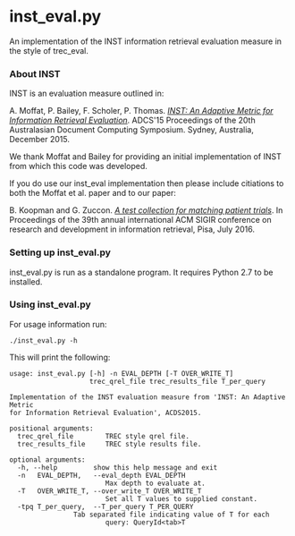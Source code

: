 # inst_eval.py

An implementation of the INST information retrieval evaluation measure in the style of trec_eval.

### About INST

INST is an evaluation measure outlined in:

A. Moffat, P. Bailey, F. Scholer, P. Thomas. *[INST: An Adaptive Metric for Information Retrieval Evaluation](http://dl.acm.org/citation.cfm?id=2838938)*. ADCS'15 Proceedings of the 20th Australasian Document Computing Symposium. Sydney, Australia, December 2015.

We thank Moffat and Bailey for providing an initial implementation of INST from which this code was developed.

If you do use our inst_eval implementation then please include citiations to both the Moffat et al. paper and to our paper:

B. Koopman and G. Zuccon. *[A test collection for matching patient trials](https://dl.acm.org/doi/abs/10.1145/2911451.2914672?casa_token=5NSRpXeP31IAAAAA:q6gcCDnYXDm2GVf0MuDTqvZiVZqsk2h8Rnq8tEV-6-fZqXkpWILZFCIvugXKrdRM2-E-ToKg4Vtz6w)*. In Proceedings of the 39th annual international ACM SIGIR conference on research and development in information retrieval, Pisa, July 2016.

### Setting up inst_eval.py

inst_eval.py is run as a standalone program. It requires Python 2.7 to be installed.

### Using inst_eval.py

For usage information run:

`./inst_eval.py -h`

This will print the following:

	usage: inst_eval.py [-h] -n EVAL_DEPTH [-T OVER_WRITE_T]
	                    trec_qrel_file trec_results_file T_per_query
	
	Implementation of the INST evaluation measure from 'INST: An Adaptive Metric
	for Information Retrieval Evaluation', ACDS2015.
	
	positional arguments:
	  trec_qrel_file        TREC style qrel file.
	  trec_results_file     TREC style results file.
	  
	optional arguments:
	  -h, --help         show this help message and exit
	  -n   EVAL_DEPTH,   --eval_depth EVAL_DEPTH
	                        Max depth to evaluate at.
	  -T   OVER_WRITE_T, --over_write_T OVER_WRITE_T
	                        Set all T values to supplied constant.
	  -tpq T_per_query,  --T_per_query T_PER_QUERY
	  		        Tab separated file indicating value of T for each
	                        query: QueryId<tab>T

